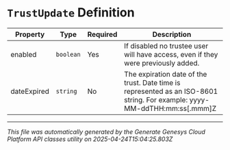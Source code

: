 # `TrustUpdate` Definition

| Property | Type | Required | Description |
|----------|------|----------|-------------|
| enabled | `boolean` | Yes | If disabled no trustee user will have access, even if they were previously added. |
| dateExpired | `string` | No | The expiration date of the trust. Date time is represented as an ISO-8601 string. For example: yyyy-MM-ddTHH:mm:ss[.mmm]Z |

---

*This file was automatically generated by the Generate Genesys Cloud Platform API classes utility on 2025-04-24T15:04:25.803Z*